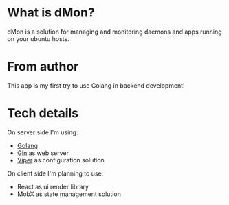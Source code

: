 # What is dMon?
dMon is a solution for managing and monitoring daemons and apps running on your ubuntu hosts.

# From author
This app is my first try to use Golang in backend development!

# Tech details
On server side I'm using:
- [Golang](https://golang.org)
- [Gin](github.com/gin-gonic/gin) as web server
- [Viper](github.com/spf13/viper) as configuration solution 

On client side I'm planning to use:
- React as ui render library
- MobX as state management solution